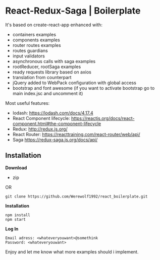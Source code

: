 # React-Redux-Saga | Boilerplate

It's based on create-react-app enhanced with:
- containers examples
- components examples
- router routes examples
- routes guardians
- input validators
- asynchronous calls with saga examples
- rootReducer, rootSaga examples
- ready requests library based on axios
- translation from counterpart
- jQuery added to WebPack configuration with global access
- bootstrap and font awesome (if you want to activate bootstrap go to main index.jsc and uncomment it)

Most useful features:
- lodash: https://lodash.com/docs/4.17.4
- React Component lifecycle: https://reactjs.org/docs/react-component.html#the-component-lifecycle
- Redux: http://redux.js.org/
- React Router: https://reacttraining.com/react-router/web/api/
- Saga https://redux-saga.js.org/docs/api/


## Installation
**Download**
- zip

OR
```
git clone https://github.com/Werewolf1992/react_boilerplate.git
```

**Installation**
```
npm install
npm start
```
**Log In**
```$xslt
Email adress: <whateveryouwant>@somethink
Password: <whateveryouwant>
```
Enjoy and let me know what more examples should i implement.